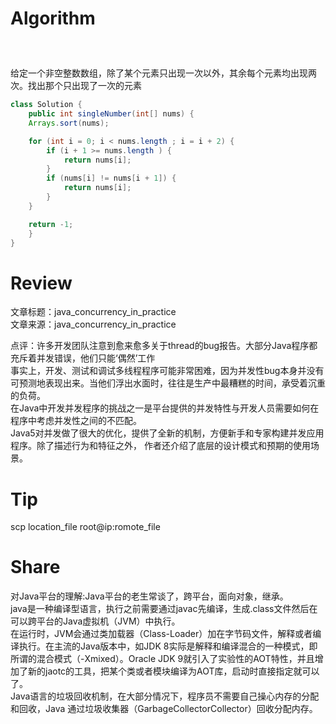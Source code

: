 # Algorithm
#####  <br>
给定一个非空整数数组，除了某个元素只出现一次以外，其余每个元素均出现两次。找出那个只出现了一次的元素

```java
class Solution {
    public int singleNumber(int[] nums) {
    Arrays.sort(nums);

    for (int i = 0; i < nums.length ; i = i + 2) {
        if (i + 1 >= nums.length ) {
            return nums[i];
        }
        if (nums[i] != nums[i + 1]) {
            return nums[i];
        }
    }

    return -1;
    }
}
```

# Review

文章标题：java_concurrency_in_practice<br>
文章来源：java_concurrency_in_practice<br>

点评：许多开发团队注意到愈来愈多关于thread的bug报告。大部分Java程序都充斥着并发错误，他们只能‘偶然’工作<br>
事实上，开发、测试和调试多线程程序可能非常困难，因为并发性bug本身并没有可预测地表现出来。当他们浮出水面时，往往是生产中最糟糕的时间，承受着沉重的负荷。<br>
在Java中开发并发程序的挑战之一是平台提供的并发特性与开发人员需要如何在程序中考虑并发性之间的不匹配。<br>
Java5对并发做了很大的优化，提供了全新的机制，方便新手和专家构建并发应用程序。除了描述行为和特征之外， 作者还介绍了底层的设计模式和预期的使用场景。

# Tip
scp location_file root@ip:romote_file
# Share
对Java平台的理解:Java平台的老生常谈了，跨平台，面向对象，继承。<br>
java是一种编译型语言，执行之前需要通过javac先编译，生成.class文件然后在可以跨平台的Java虚拟机（JVM）中执行。<br>
在运行时，JVM会通过类加载器（Class-Loader）加在字节码文件，解释或者编译执行。在主流的Java版本中，如JDK 8实际是解释和编译混合的一种模式，即所谓的混合模式（-Xmixed）。Oracle JDK 9就引入了实验性的AOT特性，并且增加了新的jaotc的工具，把某个类或者模块编译为AOT库，启动时直接指定就可以了。<br>
Java语言的垃圾回收机制，在大部分情况下，程序员不需要自己操心内存的分配和回收，Java 通过垃圾收集器（GarbageCollectorCollector）回收分配内存。<br>




